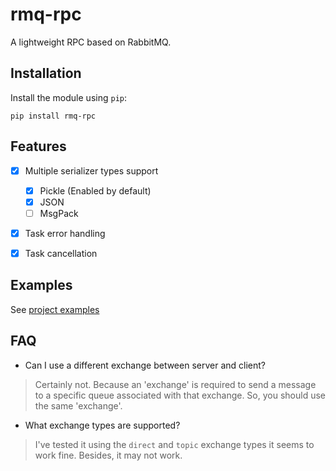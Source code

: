# rmq-rpc

A lightweight RPC based on RabbitMQ.

## Installation

Install the module using `pip`:

```
pip install rmq-rpc
```

## Features

- [x] Multiple serializer types support

    - [x] Pickle (Enabled by default)
    - [x] JSON
    - [ ] MsgPack

- [x] Task error handling
- [x] Task cancellation

## Examples

See [project examples](https://github.com/aprilahijriyan/rmq-rpc/tree/main/examples)

## FAQ

- Can I use a different exchange between server and client?

> Certainly not. Because an 'exchange' is required to send a message to a specific queue associated with that exchange. So, you should use the same 'exchange'.

- What exchange types are supported?

> I've tested it using the `direct` and `topic` exchange types it seems to work fine. Besides, it may not work.
